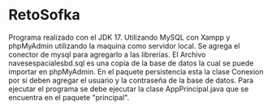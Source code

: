 # RetoSofka
Programa realizado con el JDK 17.
Utilizando MySQL con Xampp y phpMyAdmin utilizando la maquina como servidor local.
Se agrega el conector de mysql para agregarlo a las librerias.
El Archivo navesespacialesbd.sql es una copia de la base de datos la cual se puede importar en phpMyAdmin.
En el paquete persistencia esta la clase Conexion por si deben agregar el usuario y la contraseña de la base de datos.
Para ejecutar el programa se debe ejecutar la clase AppPrincipal.java que se encuentra en el paquete "principal".
